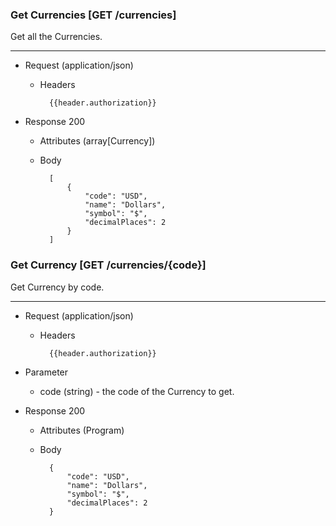 ### Get Currencies [GET /currencies]

Get all the Currencies.

---
+ Request (application/json)
    + Headers
    
            {{header.authorization}}

+ Response 200
    + Attributes (array[Currency])

    + Body

            [
                {
                    "code": "USD",
                    "name": "Dollars",
                    "symbol": "$",
                    "decimalPlaces": 2
                }
            ]

### Get Currency [GET /currencies/{code}]

Get Currency by code.

---

+ Request (application/json)
    + Headers
    
            {{header.authorization}}

+ Parameter
    + code (string) - the code of the Currency to get.

+ Response 200
    + Attributes (Program)

    + Body

            {
                "code": "USD",
                "name": "Dollars",
                "symbol": "$",
                "decimalPlaces": 2
            }
